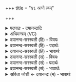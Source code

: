 +++
title = "४८ अग्ने त्वम्"

+++
<details><summary>पदपाठः - दयानन्दादि</summary>

अग्ने॑। त्वम्। नः॒। अन्त॑मः। उ॒त। त्रा॒ता। शि॒वः। भ॒व॒। व॒रू॒थ्यः᳖। वसुः॑। अ॒ग्निः। वसु॑श्रवा॒ इति॒ वसु॑ऽश्रवाः। अच्छ॑। न॒क्षि॒। द्यु॒मत्त॑म॒मिति॑ द्यु॒मत्ऽत॑मम्। र॒यिम्। दाः॒। तम्। त्वा॒। शो॒चि॒ष्ठ॒। दी॒दि॒व॒ इति॑ दीदिऽवः। सु॒म्नाय॑। नू॒नम्। ई॒म॒हे॒। सखि॑भ्य॒ इति॒ सखि॑ऽभ्यः। ४८।
</details>

<details><summary>अधिमन्त्रम् (VC)</summary>

- अग्निर्देवता
- परमेष्ठी ऋषिः
- स्वराड् ब्राह्मी बृहती
- मध्यमः
</details>

<details><summary>दयानन्द-सरस्वती (हि) - विषयः</summary>

फिर भी वही विषय अगले मन्त्र में कहा है ॥
</details>

<details><summary>दयानन्द-सरस्वती (हि) - पदार्थः</summary>

पदार्थान्वयभाषाः -  हे (अग्ने) विद्वन् ! (त्वम्) आप जैसे यह (वसुः) धनदाता (वसुश्रवाः) अन्न और धन का हेतु (अग्निः) अग्नि (रयिम्) धन को (दाः) देता है, वैसे (नः) हमारे (अन्तमः) अत्यन्त समीप (त्राता) रक्षक (वरूथ्यः) श्रेष्ठ (उत) और (शिवः) मङ्गलकारी (भव) हूजिये। हे (शोचिष्ठ) अतितेजस्वी (दीदिवः) बहुत प्रकाशों से युक्त वा कामनावाले विद्वान् ! जैसे हम लोग (त्वा) तुझ को (सखिभ्यः) मित्रों से (सुम्नाय) सुख के लिये (नूनम्) निश्चय (ईमहे) माँगते हैं, वैसे (तम्) उस तुझ को सब मनुष्य चाहें, जैसे मैं (द्युमत्तमम्) प्रशंसित प्रकाशों से युक्त तुझ को (अच्छ) अच्छे प्रकार (नक्षि) प्राप्त होता हूँ, वैसे तू हम को प्राप्त हो ॥४८ ॥
</details>

<details><summary>दयानन्द-सरस्वती (हि) - भावार्थः</summary>

भावार्थभाषाः -  इस मन्त्र में वाचकलुप्तोपमालङ्कार है। जैसे मित्र अपने मित्रों को चाहते और उन की उन्नति करते हैं, वैसे विद्वान् सब का मित्र सब को सुख देवे ॥४८ ॥
</details>

<details><summary>दयानन्द-सरस्वती (सं) - विषयः</summary>

पुनस्तमेव विषयमाह ॥
</details>

<details><summary>दयानन्द-सरस्वती (सं) - पदार्थः</summary>

पदार्थान्वयभाषाः -  हे अग्ने ! त्वं यथाऽयं वसुर्वसुश्रवा अग्नी रयिं दा ददाति तथा नोऽस्माकमन्तमस्त्राता वरूथ्य उतापि शिवो भव। हे शोचिष्ठ दीदिवो विद्वन् ! यथा वयं त्वा सखिभ्यः सुम्नाय नूनमीमहे तथा तं त्वां सर्वे मनुष्या याचन्ताम्। यथाऽहं द्युमत्तमं त्वामच्छ नक्षि प्राप्नोमि तथा त्वमस्मान् प्राप्नुहि ॥४८ ॥
</details>

<details><summary>दयानन्द-सरस्वती (सं) - भावार्थः</summary>

भावार्थभाषाः -  अत्र वाचकलुप्तोपमालङ्कार। यथा सुहृदो मित्राणीच्छन्त्युन्नयन्ति तथा विद्वान् सर्वस्य मित्रः सर्वान् सुखिनः सम्पादयेत् ॥४८ ॥
</details>

<details><summary>सविता जोशी ← दयानन्दः (म) - भावार्थः</summary>

भावार्थभाषाः -  या मंत्रात वाचकलुप्तोपमालंकार आहे. जसे मित्र आपल्या मित्रांना प्रिय वाटतात व त्यांची उन्नती करण्याचा प्रयत्न करतात तसे विद्वानांनी सर्वांचे मित्र बनून सर्वांना सुखी करावे.
</details>